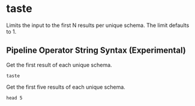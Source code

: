 # taste

Limits the input to the first N results per unique schema. The limit defaults to
1.

## Pipeline Operator String Syntax (Experimental)

Get the first result of each unique schema.

```
taste
```

Get the first five results of each unique schema.

```
head 5
```
